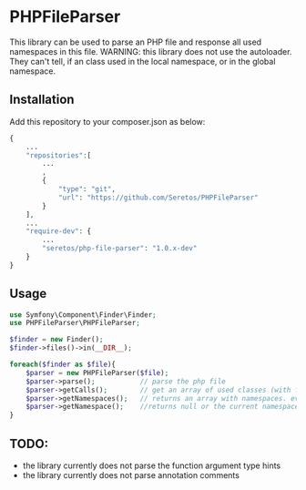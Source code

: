 PHPFileParser
=============

This library can be used to parse an PHP file and response all used namespaces
in this file.
WARNING: this library does not use the autoloader. They can't tell, if an class
used in the local namespace, or in the global namespace.

Installation
------------

Add this repository to your composer.json as below:
```php
{
    ...
    "repositories":[
        ...
        ,
        {
            "type": "git",
            "url": "https://github.com/Seretos/PHPFileParser"
        }
    ],
    ...
    "require-dev": {
        ...
        "seretos/php-file-parser": "1.0.x-dev"
    }
}
```

Usage
-----

```php
use Symfony\Component\Finder\Finder;
use PHPFileParser\PHPFileParser;

$finder = new Finder();
$finder->files()->in(__DIR__);

foreach($finder as $file){
    $parser = new PHPFileParser($file);
    $parser->parse();           // parse the php file
    $parser->getCalls();        // get an array of used classes (with fully qualified namespace)
    $parser->getNamespaces();   // returns an array with namespaces. every item has an 'use' and an 'alias' key
    $parser->getNamespace();    //returns null or the current namespace
}
```

TODO:
-----

- the library currently does not parse the function argument type hints
- the library currently does not parse annotation comments